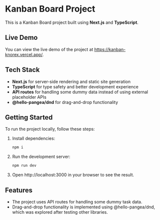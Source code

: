 # Kanban Board Project

This is a Kanban Board project built using **Next.js** and **TypeScript**.

## Live Demo
You can view the live demo of the project at https://kanban-knorex.vercel.app/.


## Tech Stack

- **Next.js** for server-side rendering and static site generation
- **TypeScript** for type safety and better development experience
- **API routes** for handling some dummy data instead of using external placeholder APIs
- **@hello-pangea/dnd** for drag-and-drop functionality

## Getting Started

To run the project locally, follow these steps:

1. Install dependencies:

   ```bash
   npm i

2. Run the development server:

   ```bash
   npm run dev

3. Open http://localhost:3000 in your browser to see the result.

## Features
- The project uses API routes for handling some dummy task data.
- Drag-and-drop functionality is implemented using @hello-pangea/dnd, which was explored after testing other libraries.